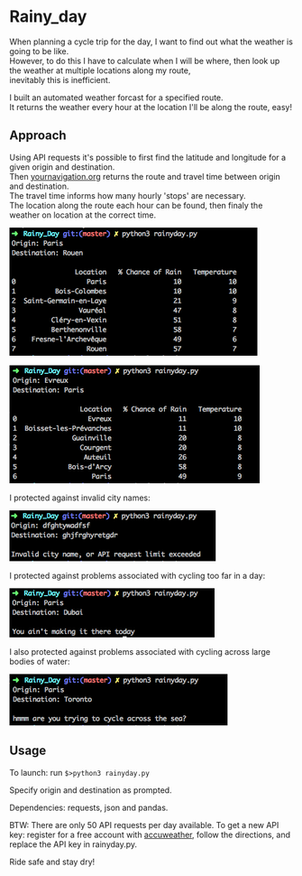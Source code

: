 # Rainy_day

When planning a cycle trip for the day, I want to find out what the weather is going to be like.
<br />
However, to do this I have to calculate when I will be where, then look up the weather at multiple locations along my route,
<br />
inevitably this is inefficient.

I built an automated weather forcast for a specified route.
<br />
It returns the weather every hour at the location I'll be along the route, easy!

## Approach

Using API requests it's possible to first find the latitude and longitude for a given origin and destination.
<br />
Then [yournavigation.org](http://yournavigation.org) returns the route and travel time between origin and destination.
<br />
The travel time informs how many hourly 'stops' are necessary.
<br />
The location along the route each hour can be found, then finaly the weather on location at the correct time.

![image of correct output](./images/Paris-Rouen.png)

![image of correct output2](./images/Evreux-Paris.png)

I protected against invalid city names:

![image of Invalid city name](./images/Invalidcityname.png)

I protected against problems associated with cycling too far in a day:

![image of Paris-Dubai](./images/Paris-Dubai,toofar.png)

I also protected against problems associated with cycling across large bodies of water:

![image of Paris-Toronto](./images/Paris-Toronto,acrosssea.png)

## Usage

To launch: run ``` $>python3 rainyday.py ```

Specify origin and destination as prompted.

Dependencies: requests, json and pandas.

BTW: There are only 50 API requests per day available. To get a new API key: register for a free account with [accuweather](https://developer.accuweather.com/), follow the directions, and replace the API key in rainyday.py.

Ride safe and stay dry!
